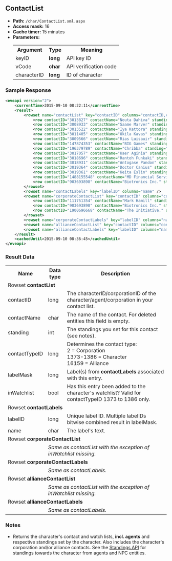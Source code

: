 ## ContactList

* __Path:__ ``/char/ContactList.xml.aspx``
* __Access mask:__ 16
* __Cache timer:__ 15 minutes  
* __Parameters:__
    <table>
        <tbody>
            <tr>
                <th>Argument</th>
                <th>Type</th>
                <th>Meaning</th>
            </tr>
            <tr>
                <td>keyID</td>
                <td><strong>long</strong></td>
                <td>API key ID</td>
            </tr>
            <tr>
                <td>vCode</td>
                <td><strong>char</strong></td>
                <td>API verification code</td>
            </tr>
            <tr>
                <td>characterID</td>
                <td><strong>long</strong></td>
                <td>ID of character</td>
            </tr>
        </tbody>
    </table>

### Sample Response

```xml
<eveapi version="2">
    <currentTime>2015-09-10 08:22:11</currentTime>
    <result>
        <rowset name="contactList" key="contactID" columns="contactID,contactName,standing,contactTypeID,labelMask,inWatchlist">
            <row contactID="3013827" contactName="Nouta Dahiva" standing="0" contactTypeID="1373" labelMask="0" inWatchlist="False" />
            <row contactID="3008933" contactName="Saame Marver" standing="0" contactTypeID="1374" labelMask="0" inWatchlist="False" />
            <row contactID="3013522" contactName="Iya Kattora" standing="0" contactTypeID="1375" labelMask="0" inWatchlist="False" />
            <row contactID="3011405" contactName="Okila Kavas" standing="0" contactTypeID="1376" labelMask="0" inWatchlist="False" />
            <row contactID="3009566" contactName="Rias Luisauir" standing="0" contactTypeID="1377" labelMask="0" inWatchlist="False" />
            <row contactID="147874353" contactName="BIG Games" standing="0" contactTypeID="1378" labelMask="0" inWatchlist="True" />
            <row contactID="196379789" contactName="Chribba" standing="5" contactTypeID="1379" labelMask="0" inWatchlist="False" />
            <row contactID="3017057" contactName="Kaer Aginia" standing="0" contactTypeID="1380" labelMask="0" inWatchlist="False" />
            <row contactID="3018696" contactName="Rantoh Funkaki" standing="0" contactTypeID="1383" labelMask="0" inWatchlist="False" />
            <row contactID="3018931" contactName="Antogase Pandon" standing="0" contactTypeID="1384" labelMask="0" inWatchlist="False" />
            <row contactID="3019364" contactName="Doctor Canius" standing="0" contactTypeID="1385" labelMask="0" inWatchlist="False" />
            <row contactID="3019361" contactName="Keita Eslin" standing="0" contactTypeID="1386" labelMask="0" inWatchlist="False" />
            <row contactID="1488155548" contactName="MD Financial Services" standing="0" contactTypeID="2" labelMask="0" inWatchlist="False" />
            <row contactID="903693898" contactName="Biotronics Inc." standing="10" contactTypeID="2" labelMask="0" inWatchlist="False" />
        </rowset>
        <rowset name="contactLabels" key="labelID" columns="name" />
        <rowset name="corporateContactList" key="contactID" columns="contactID,contactName,standing,contactTypeID,labelMask">
            <row contactID="111751354" contactName="Mark Hamill" standing="5" contactTypeID="1374" labelMask="0" />
            <row contactID="903693898" contactName="Biotronics Inc." standing="10" contactTypeID="2" labelMask="0" />
            <row contactID="1900696668" contactName="The Initiative." standing="5" contactTypeID="16159" labelMask="0" />
        </rowset>
        <rowset name="corporateContactLabels" key="labelID" columns="name" />
        <rowset name="allianceContactList" key="contactID" columns="contactID,contactName,standing,contactTypeID,labelMask" />
        <rowset name="allianceContactLabels" key="labelID" columns="name" />
    </result>
    <cachedUntil>2015-09-10 08:36:45</cachedUntil>
</eveapi>
```  

### Result Data

<table>
    <tbody>
        <tr>
            <th>Name</th>
            <th>Data type</th>
            <th>Description</th>
        </tr>
        <tr>
            <td colspan="3">Rowset <strong>contactList</strong></td>
        </tr>
        <tr>
            <td>contactID</td>
            <td>long</td>
            <td>The characterID/corporationID of the character/agent/corporation in your contact list.</td>
        </tr>
        <tr>
            <td>contactName</td>
            <td>char</td>
            <td>The name of the contact. For deleted entities this field is empty.</td>
        </tr>
        <tr>
            <td>standing</td>
            <td>int</td>
            <td>The standings you set for this contact (see notes).</td>
        </tr>
        <tr>
            <td>contactTypeID</td>
            <td>long</td>
            <td>
                Determines the contact type:<br />
                2 = Corporation<br />
                1373-1386 = Character<br />
                16159 = Alliance
            </td>
        </tr>
        <tr>
            <td>labelMask</td>
            <td>long</td>
            <td>Label(s) from <strong>contactLabels</strong> associated with this entry.</td>
        </tr>
        <tr>
            <td>inWatchlist</td>
            <td>bool</td>
            <td>Has this entry been added to the character's watchlist? Valid for contactTypeID 1373 to 1386 only.</td>
        </tr>
        <tr>
            <td colspan="3">Rowset <strong>contactLabels</strong></td>
        </tr>
        <tr>
            <td>labelID</td>
            <td>long</td>
            <td>Unique label ID. Multiple labelIDs bitwise combined result in labelMask.</td>
        </tr>
        <tr>
            <td>name</td>
            <td>char</td>
            <td>The label's text.</td>
        </tr>
        <tr>
            <td colspan="3">Rowset <strong>corporateContactList</strong></td>
        </tr>
        <tr>
            <td></td>
            <td colspan="2">
                <em>Same as contactList with the exception of inWatchlist missing.</em>
            </td>
        </tr>
        <tr>
            <td colspan="3">Rowset <strong>corporateContactLabels</strong></td>
        </tr>
        <tr>
            <td></td>
            <td colspan="2">
                <em>Same as contactLabels.</em>
            </td>
        </tr>
        <tr>
            <td colspan="3">Rowset <strong>allianceContactList</strong></td>
        </tr>
        <tr>
            <td></td>
            <td colspan="2">
                <em>Same as contactList with the exception of inWatchlist missing.</em>
            </td>
        </tr>
        <tr>
            <td colspan="3">Rowset <strong>allianceContactLabels</strong></td>
        </tr>
        <tr>
            <td></td>
            <td colspan="2">
                <em>Same as contactLabels.</em>
            </td>
        </tr>
    </tbody>
</table>

### Notes

* Returns the character's contact and watch lists, __incl. agents__ and respective standings set by 
    the character. Also includes the character's corporation and/or alliance contacts. See the 
    [Standings API](char_standings.md) for standings towards the character from agents and 
    NPC entities. 
